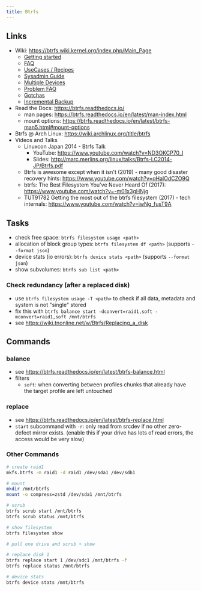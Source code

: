```yaml
---
title: Btrfs
---
```


## Links
- Wiki: https://btrfs.wiki.kernel.org/index.php/Main_Page
  - [Getting started](https://btrfs.wiki.kernel.org/index.php/Getting_started)
  - [FAQ](https://btrfs.wiki.kernel.org/index.php/FAQ)
  - [UseCases / Recipes](https://btrfs.wiki.kernel.org/index.php/UseCases)
  - [Sysadmin Guide](https://btrfs.wiki.kernel.org/index.php/SysadminGuide)
  - [Multiple Devices](https://btrfs.wiki.kernel.org/index.php/Using_Btrfs_with_Multiple_Devices)
  - [Problem FAQ](https://btrfs.wiki.kernel.org/index.php/Problem_FAQ)
  - [Gotchas](https://btrfs.wiki.kernel.org/index.php/Gotchas)
  - [Incremental Backup](https://btrfs.wiki.kernel.org/index.php/Incremental_Backup)
- Read the Docs: https://btrfs.readthedocs.io/
  - man pages: https://btrfs.readthedocs.io/en/latest/man-index.html
  - mount options: https://btrfs.readthedocs.io/en/latest/btrfs-man5.html#mount-options
- Btrfs @ Arch Linux: https://wiki.archlinux.org/title/btrfs
- Videos and Talks
  - Linuxcon Japan 2014 - Btrfs Talk
    - YouTube: https://www.youtube.com/watch?v=ND3OKCP70_I
    - Slides: http://marc.merlins.org/linux/talks/Btrfs-LC2014-JP/Btrfs.pdf
  - Btrfs is awesome except when it isn't (2019) - many good disaster recovery hints: https://www.youtube.com/watch?v=qHalOdCZO9Q
  - btrfs: The Best Filesystem You've Never Heard Of (2017): https://www.youtube.com/watch?v=-m01x3gHNjg
  - TUT91782 Getting the most out of the btrfs filesystem (2017) - tech internals: https://www.youtube.com/watch?v=iwNg_fusT9A

## Tasks
- check free space: `btrfs filesystem usage <path>`
- allocation of block group types: `btrfs filesystem df <path>` (supports `--format json`)
- device stats (io errors): `btrfs device stats <path>` (supports `--format json`)
- show subvolumes: `btrfs sub list <path>`

### Check redundancy (after a replaced disk)
- use `btrfs filesystem usage -T <path>` to check if all data, metadata and system is not "single" stored
- fix this with `btrfs balance start -dconvert=raid1,soft -mconvert=raid1,soft /mnt/btrfs`
- see https://wiki.tnonline.net/w/Btrfs/Replacing_a_disk

## Commands

### balance
- see https://btrfs.readthedocs.io/en/latest/btrfs-balance.html
- filters
  - `soft`: when converting between profiles chunks that already have the target profile are left untouched

### replace
- see https://btrfs.readthedocs.io/en/latest/btrfs-replace.html
- `start` subcommand with `-r`: only read from srcdev if no other zero-defect mirror exists. (enable this if your drive has lots of read errors, the access would be very slow)

### Other Commands
```bash
# create raid1
mkfs.btrfs -m raid1 -d raid1 /dev/sda1 /dev/sdb1

# mount
mkdir /mnt/btrfs
mount -o compress=zstd /dev/sda1 /mnt/btrfs

# scrub
btrfs scrub start /mnt/btrfs
btrfs scrub status /mnt/btrfs

# show filesystem
btrfs filesystem show

# pull one drive and scrub + show

# replace disk 1
btrfs replace start 1 /dev/sdc1 /mnt/btrfs -f
btrfs replace status /mnt/btrfs

# device stats
btrfs device stats /mnt/btrfs
```
